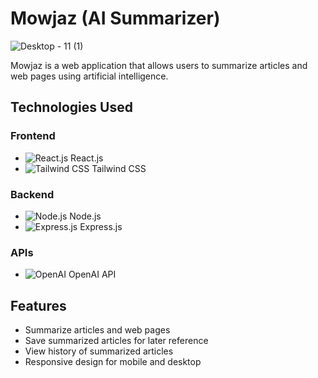 # Mowjaz (AI Summarizer)
![Desktop - 11 (1)](https://github.com/sidi34308/AI-summarizer/assets/98885777/1e985dd5-7596-4d63-a3de-7189e2c0d8c0)



Mowjaz is a web application that allows users to summarize articles and web pages using artificial intelligence.

## Technologies Used

### Frontend
- ![React.js](https://img.shields.io/badge/React.js-61DAFB?style=for-the-badge&logo=react&logoColor=white) React.js
- ![Tailwind CSS](https://img.shields.io/badge/Tailwind_CSS-38B2AC?style=for-the-badge&logo=tailwind-css&logoColor=white) Tailwind CSS

### Backend
- ![Node.js](https://img.shields.io/badge/Node.js-339933?style=for-the-badge&logo=node.js&logoColor=white) Node.js
- ![Express.js](https://img.shields.io/badge/Express.js-000000?style=for-the-badge&logo=express&logoColor=white) Express.js

### APIs
- ![OpenAI](https://img.shields.io/badge/OpenAI-FF4A00?style=for-the-badge&logo=openai&logoColor=white) OpenAI API

## Features
- Summarize articles and web pages
- Save summarized articles for later reference
- View history of summarized articles
- Responsive design for mobile and desktop
